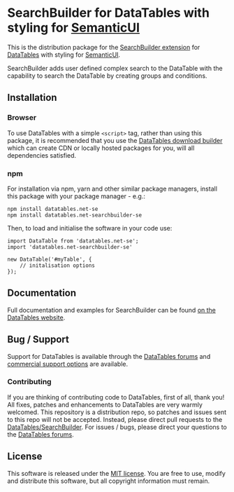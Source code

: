 # SearchBuilder for DataTables with styling for [SemanticUI](https://semantic-ui.com/)

This is the distribution package for the [SearchBuilder extension](https://datatables.net/extensions/searchbuilder) for [DataTables](https://datatables.net/) with styling for [SemanticUI](https://semantic-ui.com/).

SearchBuilder adds user defined complex search to the DataTable with the capability to search the DataTable by creating groups and conditions.


## Installation

### Browser

To use DataTables with a simple `<script>` tag, rather than using this package, it is recommended that you use the [DataTables download builder](//datatables.net/download) which can create CDN or locally hosted packages for you, will all dependencies satisfied.

### npm

For installation via npm, yarn and other similar package managers, install this package with your package manager - e.g.:

```
npm install datatables.net-se
npm install datatables.net-searchbuilder-se
```

Then, to load and initialise the software in your code use:

```
import DataTable from 'datatables.net-se';
import 'datatables.net-searchbuilder-se'

new DataTable('#myTable', {
    // initalisation options
});
```


## Documentation

Full documentation and examples for SearchBuilder can be found [on the DataTables website](https://datatables.net/extensions/searchbuilder).


## Bug / Support

Support for DataTables is available through the [DataTables forums](//datatables.net/forums) and [commercial support options](//datatables.net/support) are available.

### Contributing

If you are thinking of contributing code to DataTables, first of all, thank you! All fixes, patches and enhancements to DataTables are very warmly welcomed. This repository is a distribution repo, so patches and issues sent to this repo will not be accepted. Instead, please direct pull requests to the [DataTables/SearchBuilder](http://github.com/DataTables/SearchBuilder). For issues / bugs, please direct your questions to the [DataTables forums](//datatables.net/forums).


## License

This software is released under the [MIT license](//datatables.net/license). You are free to use, modify and distribute this software, but all copyright information must remain.

